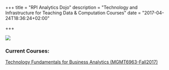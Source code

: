 +++
title = "RPI Analytics Dojo"
description = "Technology and Infrastructure for Teaching Data & Computation Courses"
date = "2017-04-24T18:36:24+02:00"

+++

![](/images/dojo.png)


### Current Courses:

[Technology Fundamentals for Business Analytics (MGMT6963-Fall2017)](/mgmt6963/)
